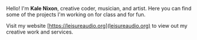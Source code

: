 Hello! I'm **Kale Nixon**, creative coder, musician, and artist. Here you can find some of the projects I'm working on for class and for fun.

Visit my website [https://leisureaudio.org](leisureaudio.org) to view out my creative work and services.


